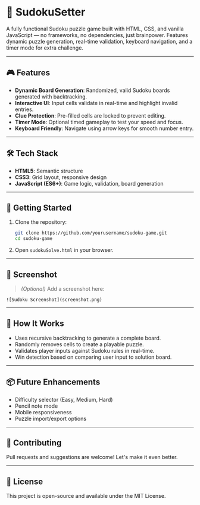 # 🧩 SudokuSetter

A fully functional Sudoku puzzle game built with HTML, CSS, and vanilla JavaScript — no frameworks, no dependencies, just brainpower. Features dynamic puzzle generation, real-time validation, keyboard navigation, and a timer mode for extra challenge.

---

## 🎮 Features

- **Dynamic Board Generation**: Randomized, valid Sudoku boards generated with backtracking.
- **Interactive UI**: Input cells validate in real-time and highlight invalid entries.
- **Clue Protection**: Pre-filled cells are locked to prevent editing.
- **Timer Mode**: Optional timed gameplay to test your speed and focus.
- **Keyboard Friendly**: Navigate using arrow keys for smooth number entry.

---

## 🛠️ Tech Stack

- **HTML5**: Semantic structure
- **CSS3**: Grid layout, responsive design
- **JavaScript (ES6+)**: Game logic, validation, board generation

---

## 🚀 Getting Started

1. Clone the repository:
   ```bash
   git clone https://github.com/yourusername/sudoku-game.git
   cd sudoku-game
   ```
2. Open `sudokuSolve.html` in your browser.

---

## 📸 Screenshot

> *(Optional)* Add a screenshot here:
```
![Sudoku Screenshot](screenshot.png)
```

---

## 🧠 How It Works

- Uses recursive backtracking to generate a complete board.
- Randomly removes cells to create a playable puzzle.
- Validates player inputs against Sudoku rules in real-time.
- Win detection based on comparing user input to solution board.

---

## 📦 Future Enhancements

- Difficulty selector (Easy, Medium, Hard)
- Pencil note mode
- Mobile responsiveness
- Puzzle import/export options

---

## 🤝 Contributing

Pull requests and suggestions are welcome! Let's make it even better.

---

## 📄 License

This project is open-source and available under the MIT License.

